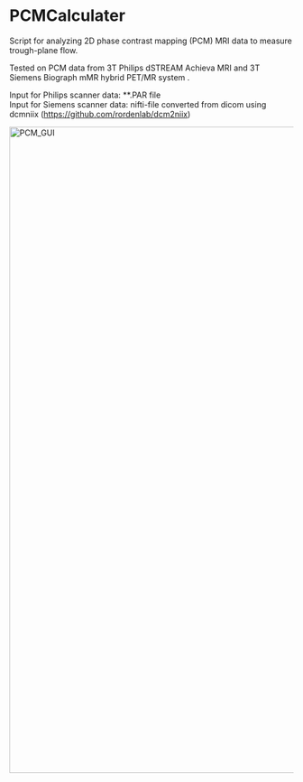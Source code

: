 # PCMCalculater
Script for analyzing 2D phase contrast mapping (PCM) MRI data to measure trough-plane flow. 

Tested on PCM data from 3T Philips dSTREAM Achieva MRI and 3T Siemens Biograph mMR hybrid PET/MR system . 


Input for Philips scanner data: **.PAR file <n>  
Input for Siemens scanner data: nifti-file converted from dicom using dcmniix (https://github.com/rordenlab/dcm2niix) 


<img width="1145" alt="PCM_GUI" src="https://user-images.githubusercontent.com/102877223/161401962-28f7786c-0d9f-46e0-8dac-55ed6c3b1d2f.png">
